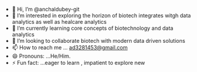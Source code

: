 - 👋 Hi, I’m @anchaldubey-git
- 👀 I’m interested in exploring the horizon of biotech integrates witgh data analytics as well as healcare analytics
- 🌱 I’m currently learning core concepts of biotechnology and data analytics
- 💞️ I’m looking to collaborate biotech with modern data driven solutions
- 📫 How to reach me ... ad3281453@gmail.com
- 😄 Pronouns: ...He/Him.
- ⚡ Fun fact: ...eager to learn , impatient to explore new

<!---
anchaldubey-git/anchaldubey-git is a ✨ special ✨ repository because its `README.md` (this file) appears on your GitHub profile.
You can click the Preview link to take a look at your changes.
--->
